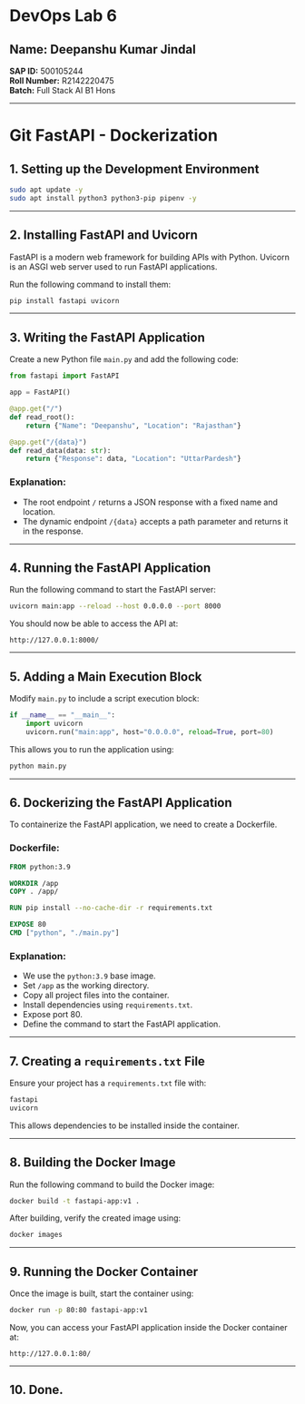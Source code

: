 
# DevOps Lab 6

## Name: Deepanshu Kumar Jindal  
**SAP ID:** 500105244  
**Roll Number:** R2142220475  
**Batch:** Full Stack AI B1 Hons  

---

# Git FastAPI - Dockerization  

## 1. Setting up the Development Environment
```sh
sudo apt update -y
sudo apt install python3 python3-pip pipenv -y
```

---

## 2. Installing FastAPI and Uvicorn
FastAPI is a modern web framework for building APIs with Python. Uvicorn is an ASGI web server used to run FastAPI applications.

Run the following command to install them:
```sh
pip install fastapi uvicorn
```

---

## 3. Writing the FastAPI Application
Create a new Python file `main.py` and add the following code:

```python
from fastapi import FastAPI

app = FastAPI()

@app.get("/")
def read_root():
    return {"Name": "Deepanshu", "Location": "Rajasthan"}

@app.get("/{data}")
def read_data(data: str):
    return {"Response": data, "Location": "UttarPardesh"}
```

### Explanation:
- The root endpoint `/` returns a JSON response with a fixed name and location.
- The dynamic endpoint `/{data}` accepts a path parameter and returns it in the response.

---

## 4. Running the FastAPI Application
Run the following command to start the FastAPI server:
```sh
uvicorn main:app --reload --host 0.0.0.0 --port 8000
```

You should now be able to access the API at: 
```
http://127.0.0.1:8000/
```

---

## 5. Adding a Main Execution Block
Modify `main.py` to include a script execution block:

```python
if __name__ == "__main__":
    import uvicorn
    uvicorn.run("main:app", host="0.0.0.0", reload=True, port=80)
```

This allows you to run the application using:
```sh
python main.py
```

---

## 6. Dockerizing the FastAPI Application
To containerize the FastAPI application, we need to create a Dockerfile.

### Dockerfile:
```dockerfile
FROM python:3.9

WORKDIR /app
COPY . /app/

RUN pip install --no-cache-dir -r requirements.txt

EXPOSE 80
CMD ["python", "./main.py"]
```

### Explanation:
- We use the `python:3.9` base image.
- Set `/app` as the working directory.
- Copy all project files into the container.
- Install dependencies using `requirements.txt`.
- Expose port 80.
- Define the command to start the FastAPI application.

---

## 7. Creating a `requirements.txt` File
Ensure your project has a `requirements.txt` file with:
```txt
fastapi
uvicorn
```

This allows dependencies to be installed inside the container.

---

## 8. Building the Docker Image
Run the following command to build the Docker image:
```sh
docker build -t fastapi-app:v1 .
```

After building, verify the created image using:
```sh
docker images
```

---

## 9. Running the Docker Container
Once the image is built, start the container using:
```sh
docker run -p 80:80 fastapi-app:v1
```

Now, you can access your FastAPI application inside the Docker container at:
```
http://127.0.0.1:80/
```

---

## 10. Done.
